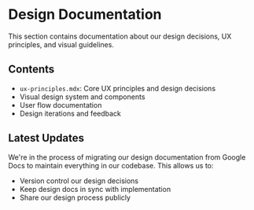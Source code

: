 # Design Documentation

This section contains documentation about our design decisions, UX principles, and visual guidelines.

## Contents

- `ux-principles.mdx`: Core UX principles and design decisions
- Visual design system and components
- User flow documentation
- Design iterations and feedback

## Latest Updates

We're in the process of migrating our design documentation from Google Docs to maintain everything in our codebase. This allows us to:
- Version control our design decisions
- Keep design docs in sync with implementation
- Share our design process publicly
